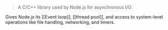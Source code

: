 >A C/C++ library used by Node.js for asynchronous I/O.

Gives Node.js its [[Event loop]], [[thread pool]], and access to system-level operations like file handling, networking, and timers.
